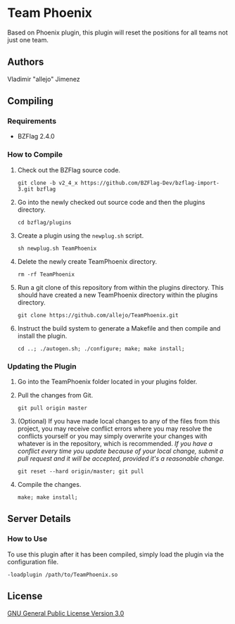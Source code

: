 Team Phoenix
================

Based on Phoenix plugin, this plugin will reset the positions for all teams not just one team.

Authors
------

Vladimir "allejo" Jimenez

Compiling
---------

### Requirements

- BZFlag 2.4.0

### How to Compile

1.  Check out the BZFlag source code.

    `git clone -b v2_4_x https://github.com/BZFlag-Dev/bzflag-import-3.git bzflag`

2.  Go into the newly checked out source code and then the plugins directory.

    `cd bzflag/plugins`

3.  Create a plugin using the `newplug.sh` script.

    `sh newplug.sh TeamPhoenix`

4.  Delete the newly create TeamPhoenix directory.

    `rm -rf TeamPhoenix`

5.  Run a git clone of this repository from within the plugins directory. This should have created a new TeamPhoenix directory within the plugins directory.

    `git clone https://github.com/allejo/TeamPhoenix.git`

6.  Instruct the build system to generate a Makefile and then compile and install the plugin.

    `cd ..; ./autogen.sh; ./configure; make; make install;`

### Updating the Plugin

1.  Go into the TeamPhoenix folder located in your plugins folder.

2.  Pull the changes from Git.

    `git pull origin master`

3.  (Optional) If you have made local changes to any of the files from this project, you may receive conflict errors where you may resolve the conflicts yourself or you may simply overwrite your changes with whatever is in the repository, which is recommended. *If you have a conflict every time you update because of your local change, submit a pull request and it will be accepted, provided it's a reasonable change.*

    `git reset --hard origin/master; git pull`

4.  Compile the changes.

    `make; make install;`

Server Details
--------------

### How to Use

To use this plugin after it has been compiled, simply load the plugin via the configuration file.

`-loadplugin /path/to/TeamPhoenix.so`

License
-------

[GNU General Public License Version 3.0](https://github.com/allejo/TeamPhoenix/blob/master/LICENSE.markdown)
